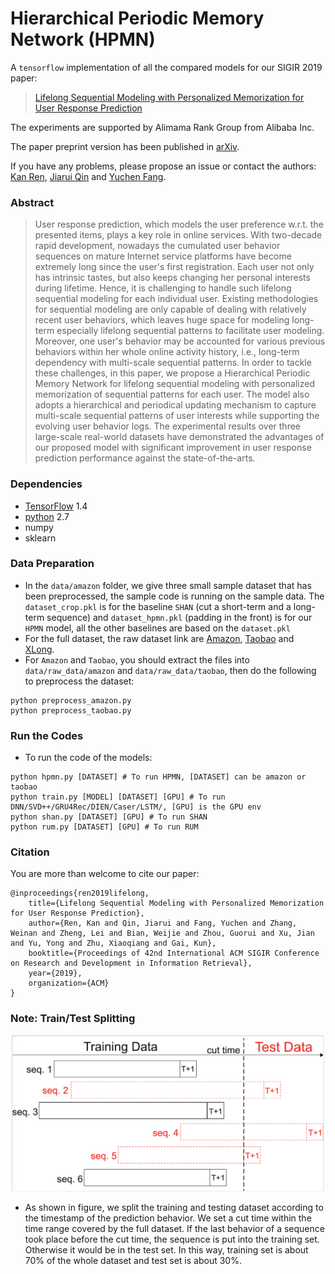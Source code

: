 # Hierarchical Periodic Memory Network (HPMN)

A `tensorflow` implementation of all the compared models for our SIGIR 2019 paper:
> [Lifelong Sequential Modeling with Personalized Memorization for User Response Prediction](https://arxiv.org/abs/1905.00758)

The experiments are supported by Alimama Rank Group from Alibaba Inc.

The paper preprint version has been published in [arXiv](https://arxiv.org/abs/1905.00758).

If you have any problems, please propose an issue or contact the authors: [Kan Ren](http://saying.ren/), [Jiarui Qin](http://apex.sjtu.edu.cn/members/qinjr) and [Yuchen Fang](http://apex.sjtu.edu.cn/members/arthur_fyc).


### Abstract
> User response prediction, which models the user preference w.r.t. the presented items, plays a key role in online services. With two-decade rapid development, nowadays the cumulated user behavior sequences on mature Internet service platforms have become extremely long since the user's first registration. Each user not only has intrinsic tastes, but also keeps changing her personal interests during lifetime. Hence, it is challenging to handle such lifelong sequential modeling for each individual user. Existing methodologies for sequential modeling are only capable of dealing with relatively recent user behaviors, which leaves huge space for modeling long-term especially lifelong sequential patterns to facilitate user modeling. Moreover, one user's behavior may be accounted for various previous behaviors within her whole online activity history, i.e., long-term dependency with multi-scale sequential patterns. In order to tackle these challenges, in this paper, we propose a Hierarchical Periodic Memory Network for lifelong sequential modeling with personalized memorization of sequential patterns for each user. The model also adopts a hierarchical and periodical updating mechanism to capture multi-scale sequential patterns of user interests while supporting the evolving user behavior logs. The experimental results over three large-scale real-world datasets have demonstrated the advantages of our proposed model with significant improvement in user response prediction performance against the state-of-the-arts.

### Dependencies
* [TensorFlow](https://www.tensorflow.org/) 1.4
* [python](https://www.python.org/) 2.7
* numpy
* sklearn

### Data Preparation
- In the `data/amazon` folder, we give three small sample dataset that has been preprocessed, the sample code is running on the sample data. The `dataset_crop.pkl` is for the baseline `SHAN` (cut a short-term and a long-term sequence) and `dataset_hpmn.pkl` (padding in the front) is for our `HPMN` model, all the other baselines are based on the `dataset.pkl`
- For the full dataset, the raw dataset link are [Amazon](http://snap.stanford.edu/data/amazon/productGraph/categoryFiles/reviews_Electronics_5.json.gz), [Taobao](https://tianchi.aliyun.com/dataset/dataDetail?dataId=649) and [XLong](https://tianchi.aliyun.com/dataset/dataDetail?dataId=22482).
- For `Amazon` and `Taobao`, you should extract the files into `data/raw_data/amazon` and `data/raw_data/taobao`, then do the following to preprocess the dataset:
```
python preprocess_amazon.py
python preprocess_taobao.py
```

### Run the Codes
- To run the code of the models:
```
python hpmn.py [DATASET] # To run HPMN, [DATASET] can be amazon or taobao
python train.py [MODEL] [DATASET] [GPU] # To run DNN/SVD++/GRU4Rec/DIEN/Caser/LSTM/, [GPU] is the GPU env 
python shan.py [DATASET] [GPU] # To run SHAN
python rum.py [DATASET] [GPU] # To run RUM
```

### Citation
You are more than welcome to cite our paper:
```
@inproceedings{ren2019lifelong,
	title={Lifelong Sequential Modeling with Personalized Memorization for User Response Prediction},
	author={Ren, Kan and Qin, Jiarui and Fang, Yuchen and Zhang, Weinan and Zheng, Lei and Bian, Weijie and Zhou, Guorui and Xu, Jian and Yu, Yong and Zhu, Xiaoqiang and Gai, Kun},
	booktitle={Proceedings of 42nd International ACM SIGIR Conference on Research and Development in Information Retrieval},
	year={2019},
	organization={ACM}
}
```

### Note: Train/Test Splitting
<div align=center><img src='./data-split-empty.png' width=500 height=250></div>

- As shown in figure, we split the training and testing dataset according to the timestamp of the prediction behavior.
We set a cut time within the time range covered by the full dataset.
If the last behavior of a sequence took place before the cut time, the sequence is put into the training set. Otherwise it would be in the test set. In this way, training set is about 70% of the whole dataset and test set is about 30%.
